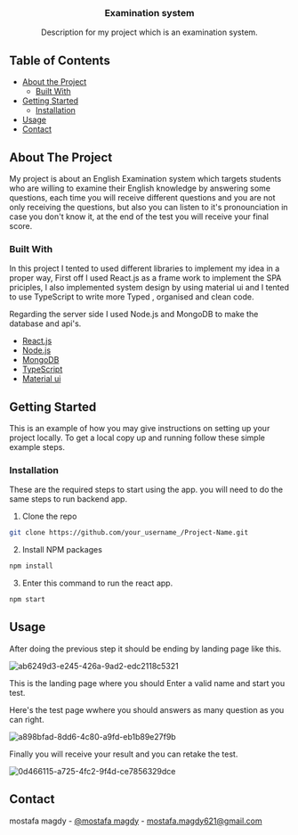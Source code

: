 
<!-- PROJECT LOGO -->
<br />
<p align="center">

  <h3 align="center">Examination system</h3>

  <p align="center">
    Description for my project which is an examination system.
  </p>
</p>



<!-- TABLE OF CONTENTS -->
## Table of Contents

* [About the Project](#about-the-project)
  * [Built With](#built-with)
* [Getting Started](#getting-started)
  * [Installation](#installation)
* [Usage](#usage)
* [Contact](#contact)



<!-- ABOUT THE PROJECT -->
## About The Project


My project is about an English Examination system which targets students who are willing to examine their English knowledge by answering some questions, each time you will receive different questions and you are not only receiving the questions, but also you can listen to it's pronounciation in case you don't know it, at the end of the test you will receive your final score.



### Built With
In this project I tented to used different libraries to implement my idea in a proper way, First off I used React.js as a frame work to implement the SPA priciples, I also implemented system design by using material ui and I tented to use TypeScript to write more Typed , organised and clean code.

Regarding the server side I used Node.js and MongoDB to make the database and api's.

* [React.js](https://ar.reactjs.org)
* [Node.js](https://nodejs.org/en)
* [MongoDB](https://www.mongodb.com)
* [TypeScript](https://www.typescriptlang.org/)
* [Material ui](https://Materialui.com)



<!-- GETTING STARTED -->
## Getting Started

This is an example of how you may give instructions on setting up your project locally.
To get a local copy up and running follow these simple example steps.


### Installation

These are the required steps to start using the app.
you will need to do the same steps to run backend app.


1. Clone the repo
```sh
git clone https://github.com/your_username_/Project-Name.git
```
2. Install NPM packages
```sh
npm install
```
3. Enter this command to run the react app.
```sh
npm start
```


<!-- USAGE EXAMPLES -->
## Usage

After doing the previous step it should be ending by landing page like this.


![ab6249d3-e245-426a-9ad2-edc2118c5321](https://user-images.githubusercontent.com/37047996/178531045-788d652f-fdf5-4556-91fc-72fb9debda72.jpg)

This is the landing page where you should Enter a valid name and start you test.

Here's the test page wwhere you should answers as many question as you can right.


![a898bfad-8dd6-4c80-a9fd-eb1b89e27f9b](https://user-images.githubusercontent.com/37047996/178531127-f4b82d4d-34ae-467d-8f37-a053af043dd1.jpg)

Finally you will receive your result and you can retake the test.

![0d466115-a725-4fc2-9f4d-ce7856329dce](https://user-images.githubusercontent.com/37047996/178531184-afb9f98b-b3a4-42d1-a825-1b701fae7fed.jpg)







<!-- CONTACT -->
## Contact

mostafa magdy - [@mostafa magdy](https://www.linkedin.com/in/mstgdy) - mostafa.magdy621@gmail.com

